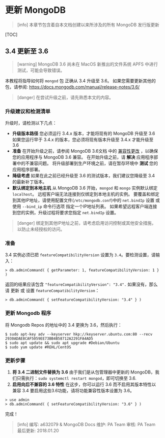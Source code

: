 # 更新 MongoDB
>[info] 本章节包含着自本文档创建以来所涉及的所有 MongoDB 发行版更新

[TOC]

## 3.4 更新至 3.6
>[warning] MongoDB 3.6 尚未在 MacOS 新推出的文件系统 APFS 中进行测试，可能会导致错误。

本教程将指导如何将 `mongod` 包 正确从 3.4 升级至 3.6。
如果您需要更新其他的包，请参阅: https://docs.mongodb.com/manual/release-notes/3.6/

>[danger] 在尝试升级之前，请先熟悉本文的内容。
>
### 升级建议和检测清单
升级时，请检测以下几点：
* **升级版本路径**
您必须运行 3.4.x 版本，才能将现有的 MongoDB 升级至 3.6
如果您运行早于 3.4.x 的版本，您必须将现有版本升级至 3.4.x 才能升级至 3.6
* **准备**
在开始升级之前，请参阅 MongoDB 3.6文档 中的 [兼容性更改](https://docs.mongodb.com/manual/release-notes/3.6-compatibility/) ，以确保您的应用程序与 MongoDB 3.6 兼容。 
在开始升级之前，请 **解决** 应用程序部署中的不兼容问题。
将升级部署到生产环境之前，请在暂存环境中 **测试** 您的应用程序部署。
* **降级考虑**
如果在此之前已经升级至 3.6 的测试版本，我们建议您降级至 3.4 的最新补丁版本。
* **默认绑定到本地主机**
从 MongoDB 3.6 开始，`mongod` 和 `mongo` 实例默认绑定 `localhost`。 远程客户端无法连接到仅绑定到本地主机的实例。 要覆盖和绑定到其他IP地址，请使用配置文件(`/etc/mongodb.conf`)中的 `net.bindIp` 设置 或 使用 `--bind_ip` 命令行选项 指定一个IP地址列表。
如果希望远程客户端连接到您的实例，升级过程将要求您指定 `net.bindIp` 设置。

>[danger] 绑定到其他IP地址之前，请考虑启用访问控制或其他安全措施，以防止未经授权的访问。
### 准备
3.4 实例必须已把 `featureCompatibilityVersion` 设置为 `3.4`。要检测设置，请输入：
```
> db.adminCommand( { getParameter: 1, featureCompatibilityVersion: 1 } )
```
返回的结果应该包含 `"featureCompatibilityVersion": "3.4".`
如果没有，那么请 更新 或 设置 `featureCompatibilityVersion`：
```
> db.adminCommand( { setFeatureCompatibilityVersion: "3.4" } )
```
### 更新 Mongodb 程序
将 Mongodb Repos 的地址中的 3.4 更换为 3.6，然后执行：
```
$ sudo apt-key adv --keyserver hkp://keyserver.ubuntu.com:80 --recv 2930ADAE8CAF5059EE73BB4B58712A2291FA4AD5
$ sudo apt update && sudo apt upgrade #Debian/Ubuntu
$ sudo yum update #REHL/CentOS
```
### 更新步骤
1. **将 3.4 二进制文件替换为 3.6**
由于我们是从包管理器中更新的 MongoDB，我们只需执行：`sudo systemctl restart mongod`，即可切换至 3.6.
2. **启用向后不兼容的 3.6 特性**
在这步，你可以运行 3.6 而不启用其版本特性以兼容 3.4
要启用这些3.6功能，请将功能兼容性版本设置为 3.6。
```
> use admin
> db.adminCommand( { setFeatureCompatibilityVersion: "3.6" } )
```
完成！

>[info] 编写: a632079 & MongoDB Docs
维护: PA Team
审核: PA Team
最后更新: 2018.01.20
